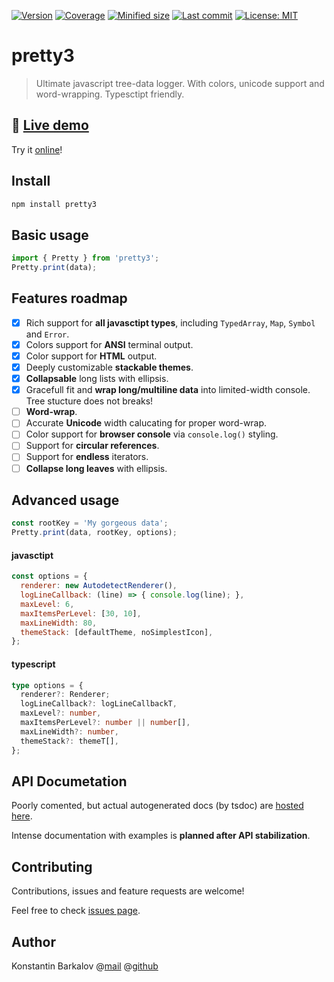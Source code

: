 [![Version](https://img.shields.io/npm/v/pretty3)](https://www.npmjs.com/package/pretty3) [![Coverage](https://img.shields.io/codecov/c/github/konstantinbarkalov/pretty3)](https://codecov.io/github/konstantinbarkalov/pretty3) [![Minified size](https://img.shields.io/bundlephobia/minzip/pretty3)](https://www.npmjs.com/package/pretty3) [![Last commit](https://img.shields.io/github/last-commit/konstantinbarkalov/pretty3)](https://github.com/konstantinbarkalov/pretty3) [![License: MIT](https://img.shields.io/npm/l/pretty3)](https://github.com/konstantinbarkalov/pretty3/blob/master/LICENSE)
# pretty3

> Ultimate javascript tree-data logger. With colors, unicode support and word-wrapping. Typesctipt friendly.

## 🌳 [Live demo](https://konstantinbarkalov.github.io/pretty3/)

Try it [online](https://konstantinbarkalov.github.io/pretty3/)!

## Install

```sh
npm install pretty3
```

## Basic usage

```javascript
import { Pretty } from 'pretty3';
Pretty.print(data);
```

## Features roadmap

  - [x] Rich support for **all javasctipt types**, including `TypedArray`, `Map`, `Symbol` and `Error`.
  - [x] Colors support for **ANSI** terminal output.
  - [x] Color support for **HTML** output.
  - [x] Deeply customizable **stackable themes**.
  - [x] **Collapsable** long lists with ellipsis.
  - [x] Gracefull fit and **wrap long/multiline data** into limited-width console. Tree stucture does not breaks!
  - [ ] **Word-wrap**.
  - [ ] Accurate **Unicode**  width calucating for proper word-wrap.
  - [ ] Color support for **browser console** via `console.log()` styling.
  - [ ] Support for **circular references**.
  - [ ] Support for **endless** iterators.
  - [ ] **Collapse long leaves** with ellipsis.

## Advanced usage

```javascript
const rootKey = 'My gorgeous data';
Pretty.print(data, rootKey, options);
```

#### javasctipt
```javascript
const options = {
  renderer: new AutodetectRenderer(),
  logLineCallback: (line) => { console.log(line); },
  maxLevel: 6,
  maxItemsPerLevel: [30, 10],
  maxLineWidth: 80,
  themeStack: [defaultTheme, noSimplestIcon],
};
```

#### typescript
```typescript
type options = {
  renderer?: Renderer;
  logLineCallback?: logLineCallbackT,
  maxLevel?: number,
  maxItemsPerLevel?: number || number[],
  maxLineWidth?: number,
  themeStack?: themeT[],
};
```

## API Documetation

Poorly comented, but actual autogenerated docs (by tsdoc) are [hosted here](https://konstantinbarkalov.github.io/pretty3/docs/).

Intense documentation with examples is **planned after API stabilization**.

## Contributing

Contributions, issues and feature requests are welcome!

Feel free to check [issues page](https://github.com/konstantinbarkalov/pretty3/issues).

## Author

Konstantin Barkalov @[mail](mailto:mail@barkalov.ru) @[github](https://github.com/konstantinbarkalov)